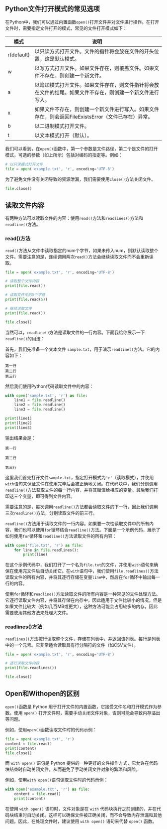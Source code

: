 ## Python文件打开模式的常见选项

在Python中，我们可以通过内置函数`open()`打开文件并对文件进行操作。在打开文件时，需要指定文件打开的模式，常见的文件打开模式如下：

| 模式       | 说明                                        |
| ---------- | ------------------------------------------- |
| r(default) | 以只读方式打开文件。文件的指针将会放在文件的开头位置，这是默认模式。 |
| w          | 以写方式打开文件。如果文件存在，则覆盖文件。如果文件不存在，则创建一个新文件。 |
| a          | 以追加模式打开文件。如果文件存在，则文件指针将会放在文件的结尾。如果文件不存在，则创建一个新文件进行写入。|
| x          | 如果文件不存在，则创建一个新文件进行写入。如果文件存在，则会返回FileExistsError（文件已存在）异常。 |
| b          | 以二进制模式打开文件。                         |
| t          | 以文本模式打开（默认）。                       |

我们可以看到，在`open()`函数中，第一个参数是文件路径，第二个是文件的打开模式，可选的参数（如上所示）包括对编码的指定等。例如：

```python
# 以只读模式打开文件
file = open('example.txt', 'r', encoding='UTF-8')
```

为了避免文件没有关闭导致的资源泄漏，我们需要使用`close()`方法关闭文件。

```python
file.close()
```

## 读取文件内容

有两种方法可以读取文件的内容：使用`read()`方法和`readlines()`方法和`readline()`方法。

### read()方法

`read()`方法从文件中读取指定的num个字节，如果未传入num，则默认读取整个文件。需要注意的是，连续调用两次`read()`方法会继续读取文件而不会重新读取。

```python
file = open('example.txt', 'r', encoding='UTF-8')

# 读取整个文件内容
print(file.read())

# 读取文件中的5个字符
print(file.read(5))

# 继续读取文件
print(file.read())

file.close()
```

当然可以，`readline()`方法是读取文件的一行内容。下面我给你展示一下`readline()`的用法：

首先，我们先准备一个文本文件 `sample.txt`，用于演示`readline()`方法。它的内容如下：

```
第一行
第二行
第三行
```

然后我们使用Python代码读取文件中的内容：

```python
with open('sample.txt', 'r') as file:
    line1 = file.readline()
    line2 = file.readline()
    line3 = file.readline()

print(line1)
print(line2)
print(line3)
```

输出结果会是：

```
第一行

第二行

第三行
```

这里我们首先打开文件`sample.txt`，指定打开模式为`'r'`（读取模式），并使用`with`语句来保证文件在使用完毕后会被正确地关闭。在代码块中，我们分别调用`readline()`方法获取文件的每一行内容，并将其赋值给相应的变量。最后我们打印这三个变量，即可得到文件内容。

需要注意的是，每次调用`readline()`方法都会读取文件的下一行，因此我们调用三次`readline()`方法，分别读取文件的前三行。

`readline()`方法用于读取文件的一行内容。如果要一次性读取文件中的所有内容，我们也可以使用`for`循环结合`readline()`方法。下面是一个示例代码，展示了如何使用`for`循环和`readline()`方法读取文件的所有内容：

```python
with open('file.txt', 'r') as file:
    for line in file.readlines():
        print(line)
```

在这个示例代码中，我们打开了一个名为`file.txt`的文件，并使用`with`语句来确保在使用完文件后自动关闭它。在`with`语句中，我们使用`file.readlines()`方法读取文件的所有内容，并将其逐行存储在变量`line`中，然后在`for`循环中输出每一行的内容。

使用`for`循环和`readline()`方法读取文件的所有内容是一种常见的文件处理方法。它逐行读取文件内容，并将其存储在内存中，因此适用于文件比较小的情况。但是如果文件比较大（例如几百MB或更大），这种方法可能会占用较多的内存，因此需要使用其他方法来处理大文件。

### readlines()方法

`readlines()`方法按行读取整个文件，存储在列表中，并返回该列表。每行是列表中的一个元素。它非常适合读取具有行分隔符的文件（如CSV文件）。

```python
file = open('example.txt', 'r', encoding='UTF-8')

# 逐行读取文件内容
print(file.readlines())

file.close()
```

## Open和Withopen的区别
`open()`函数是 Python 用于打开文件的内置函数，它接受文件名和打开模式作为参数。使用 `open()` 打开文件时，需要手动关闭文件对象，否则可能会导致内存溢出等问题。

例如，使用`open()`函数读取文件时的代码示例：

```python
file = open('example.txt', 'r')
content = file.read()
print(content)
file.close()
```

而 `with open()` 语句是 Python 提供的一种更好的文件操作方式，它允许在代码块结束时自动关闭文件，从而避免了手动关闭文件对象的繁琐和风险。

例如，使用`with open()`语句读取文件时的代码示例：

```python
with open('example.txt', 'r') as file:
    content = file.read()
    print(content)
```

在使用 `with open()` 语句时，文件对象是在 `with` 代码块执行之前创建的，并在代码块结束时自动关闭。这样可以确保文件被正确关闭，而不会导致内存泄漏和其他问题。因此，在处理文件时，建议使用 `with open()` 语句来代替 `open()` 函数。